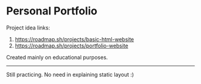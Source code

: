 # Personal Portfolio

Project idea links: 
1. https://roadmap.sh/projects/basic-html-website
2. https://roadmap.sh/projects/portfolio-website

Created mainly on educational purposes.

---

Still practicing. No need in explaining static layout :)